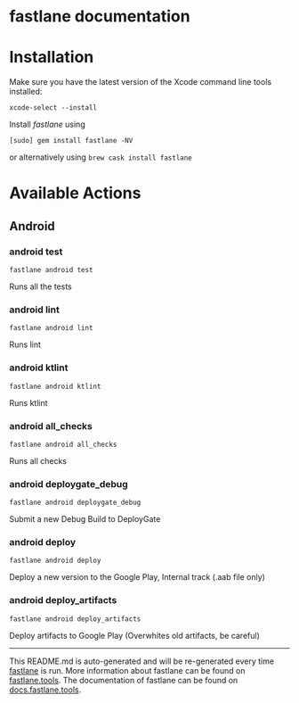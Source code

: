fastlane documentation
================
# Installation

Make sure you have the latest version of the Xcode command line tools installed:

```
xcode-select --install
```

Install _fastlane_ using
```
[sudo] gem install fastlane -NV
```
or alternatively using `brew cask install fastlane`

# Available Actions
## Android
### android test
```
fastlane android test
```
Runs all the tests
### android lint
```
fastlane android lint
```
Runs lint
### android ktlint
```
fastlane android ktlint
```
Runs ktlint
### android all_checks
```
fastlane android all_checks
```
Runs all checks
### android deploygate_debug
```
fastlane android deploygate_debug
```
Submit a new Debug Build to DeployGate
### android deploy
```
fastlane android deploy
```
Deploy a new version to the Google Play, Internal track (.aab file only)
### android deploy_artifacts
```
fastlane android deploy_artifacts
```
Deploy artifacts to Google Play (Overwhites old artifacts, be careful)

----

This README.md is auto-generated and will be re-generated every time [fastlane](https://fastlane.tools) is run.
More information about fastlane can be found on [fastlane.tools](https://fastlane.tools).
The documentation of fastlane can be found on [docs.fastlane.tools](https://docs.fastlane.tools).
